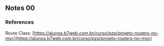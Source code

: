 ## Notes 00

### References

Route Class: [https://alunos.b7web.com.br/curso/pzp/projeto-routers-no-mvc](https://alunos.b7web.com.br/curso/pzp/projeto-routers-no-mvc)